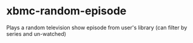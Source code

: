 xbmc-random-episode
===================

Plays a random television show episode from user's library (can filter by series and un-watched)
